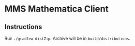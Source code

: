# MMS Mathematica Client

## Instructions
Run ``./gradlew distZip``. Archive will be in ``build/distributions``.